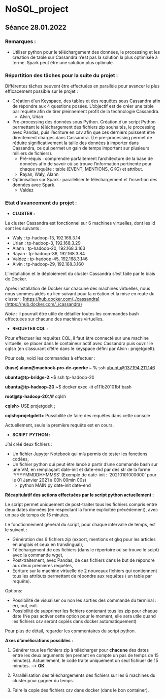 # NoSQL_project

## Séance 28.01.2022

### Remarques :

- Utiliser python pour le téléchargement des données, le processing et les création de table sur Cassandra n’est pas la solution la plus optimisée à terme. Spark peut être une solution plus optimale.

### Répartition des tâches pour la suite du projet :

Différentes tâches peuvent être effectuées en parallèle pour avancer le plus efficacement possible sur le projet :

- Création d'un Keyspace, des tables et des requêtes sous Cassandra afin de répondre aux 4 questions posées. L’objectif est de créer une table par requête afin de tirer pleinnement profit de la technologie Cassandra.
    - Alvin, Urian
- Pre-processing des données sous Python. Création d’un script Python permettant le téléchargement des fichiers zip souhaités, le processing avec Pandas, puis l’écriture en csv afin que ces derniers puissent être directement chargés dans Cassandra. (Le pre-processing permet de réduire significativement la taille des données à importer dans Cassandra, ce qui permet un gain de temps important sur plusieurs milliers de fichiers).
    - Pré-requis : comprendre parfaitement l’architecture de la base de données afin de savoir où se trouve l’information pertinente pour chaque requête : table (EVENT, MENTIONS, GKG) et attribut.
    - Rayan, Waly, Alann
- Optimisation sur Spark : paralléliser le téléchargement et l’insertion des données avec Spark.
    - Valdez

### Etat d’avancement du projet :

- **CLUSTER :**

Le cluster Cassandra est fonctionnel sur 6 machines virtuelles, dont les id sont les suivants :

- Waly : tp-hadoop-13, 192.168.3.14
- Urian : tp-hadoop-3, 192.168.3.29
- Alann : tp-hadoop-20, 192.168.3.163
- Rayan : tp-hadoop-38, 192.168.3.84
- Valdez : tp-hadoop-45, 192.168.3.146
- Alvin : tp-hadoop-29, 192.168.3.160

L’installation et le déploiement du cluster Cassandra s’est faite par le biais de Docker.

Après installation de Docker sur chacune des machines virtuelles, nous nous sommes aidés du lien suivant pour la création et la mise en route du cluster : [https://hub.docker.com/_/cassandra](https://hub.docker.com/_/cassandra)

*Note* : il pourrait être utile de détailler toutes les commandes bash effectuées sur chacune des machines virtuelles.

- **REQUETES CQL :**

Pour effectuer les requêtes CQL, il faut être connecté sur une machine virtuelle, se placer dans le containeur actif avec Cassandra puis ouvrir le cqlsh (en s’assurant d’être dans le keyspace défini par Alvin : projetgdelt).

Pour cela, voici les commandes à effectuer :

**(base) alann@macbook-pro-de-goerke ~ %** ssh ubuntu@137.194.211.146

**ubuntu@tp-bridge-2**:**~**$ ssh tp-hadoop-20

**ubuntu@tp-hadoop-20**:**~**$ docker exec -it e111b20101bf bash

**root@tp-hadoop-20:/#** cqlsh

**cqlsh>** USE projetgdelt ;

**cqlsh:projetgdelt>** Possibilité de faire des requêtes dans cette console

Actuellement, seule la première requête est en cours.


- **SCRIPT PYTHON :**

J’ai créé deux fichiers :

- Un fichier Jupyter Notebook qui m’a permis de tester les fonctions codées,
- Un fichier python qui peut être lancé à partir d’une commande bash sur une VM, en remplaçant date-init et date-end par des str de la forme ‘YYYYMMDDHHMMSS’ (Exemple de date-init : ‘20210101000000’ pour le 01 Janvier 2021 à 00h 00min 00s)
    - python MAIN.py date-init date-end

**Récapitulatif des actions effectuées par le script python actuellement :**

Le script permet uniquement de post-traiter tous les fichiers compris entre deux dates données (en respectant la forme explicitée précédement), avec un pas de temps de 15 minutes.

Le fonctionnement général du script, pour chaque intervalle de temps, est le suivant :

- Génération des 6 fichiers zip (export, mentions et gkq pour les articles en anglais et ceux en translingual),
- Téléchargement de ces fichiers (dans le répertoire où se trouve le scipt) avec la commande wget,
- Post-traitement, avec Pandas, de ces fichiers dans le but de répondre aux deux premières requêtes,
- Ecriture sur la machine virtuelle de 2 nouveaux fichiers qui contiennent tous les attributs permettant de répondre aux requêtes ( un table par requête).

Options:
- Possibilité de visualiser ou non les sorties des commande du terminal : err, out, exit.
- Possibilité de supprimer les fichiers contenant tous les zip pour chaque date (Ne pas activer cette option pour le moment, elle sera utile quand les fichiers csv seront copiés dans docker automatiquement)

Pour plus de détail, regarder les commentaires du script python.

**Axes d’améliorations possibles :**

1. Générer tous les fichiers zip à télécharger pour **chacune** des dates entre les deux arguments (en prenant en compte un pas de temps de 15 minutes). Actuellement, le code traite uniquement un seul fichiuer de 15 minutes.
--> **OK**

2. Parallélisation des téléchargements des fichiers sur les 6 machines du cluster pour gagner du temps.

3. Faire la copie des fichiers csv dans docker (dans le bon container).
